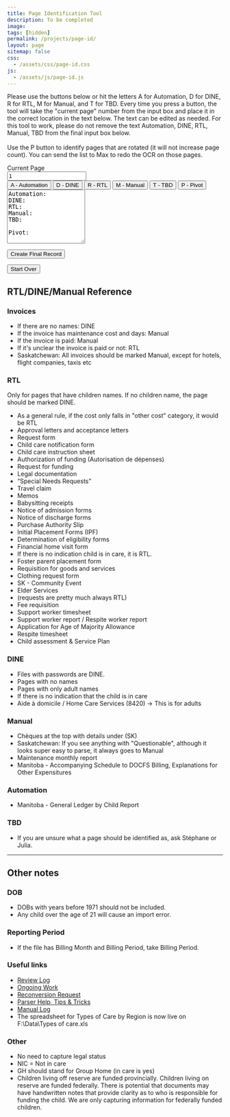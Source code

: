 ```yaml
---
title: Page Identification Tool
description: To be completed
image: 
tags: [hidden]
permalink: /projects/page-id/
layout: page
sitemap: false
css: 
  - /assets/css/page-id.css
js: 
  - /assets/js/page-id.js
---
```


Please use the buttons below or hit the letters A for Automation, D for DINE, R for RTL, M for Manual, and T for TBD. 
Every time you press a button, the tool will take the "current page" number from the input box and place it in the correct location in the text below.
The text can be edited as needed. For this tool to work, please do not remove the text Automation, DINE, RTL, Manual, TBD from the final input box below.
<br><br>
Use the P button to identify pages that are rotated (it will not increase page count). You can send the list to Max to redo the OCR on those pages.

<div class="input-group mb-3">
<div class="input-group-prepend">
<span class="input-group-text">Current Page</span>
</div>
<input type="number" id="pageNumber" class="form-control" value="1">
</div>



<div class="btn-group mb-3" role="group" aria-label="Page Buttons">
<button type="button" class="btn btn-primary" onclick="addToText('Automation')">A - Automation</button>
<button type="button" class="btn btn-secondary" onclick="addToText('DINE')">D - DINE</button>
<button type="button" class="btn btn-success" onclick="addToText('RTL')">R - RTL</button>
<button type="button" class="btn btn-danger" onclick="addToText('Manual')">M - Manual</button>
<button type="button" class="btn btn-warning" onclick="addToText('TBD')">T - TBD</button>
<button type="button" class="btn btn-info" onclick="addToText('Pivot')">P - Pivot</button>
</div>

<textarea class="form-control" id="finalText" rows="8" oninput="adjustTextArea(this)">Automation: 
DINE: 
RTL: 
Manual: 
TBD: 

Pivot: 
</textarea>

<button class="btn btn-info mt-3" onclick="createFinalRecord()">Create Final Record</button>
<p id="recordDisplay"></p>
<p id="instructionDisplay"></p>
<button class="btn btn-warning mt-2" onclick="startOver()">Start Over</button>


## RTL/DINE/Manual Reference

### Invoices

- If there are no names: DINE
- If the invoice has maintenance cost and days: Manual
- If the invoice is paid: Manual
- If it's unclear the invoice is paid or not: RTL
- Saskatchewan: All invoices should be marked Manual, except for hotels, flight companies, taxis etc

### RTL

Only for pages that have children names. If no children name, the page should be marked DINE.

- As a general rule, if the cost only falls in "other cost" category, it would be RTL
- Approval letters and acceptance letters
- Request form
- Child care notification form
- Child care instruction sheet
- Authorization of funding (Autorisation de dépenses)
- Request for funding
- Legal documentation
- “Special Needs Requests”
- Travel claim
- Memos
- Babysitting receipts
- Notice of admission forms
- Notice of discharge forms
- Purchase Authority Slip
- Initial Placement Forms (IPF)
- Determination of eligibility forms
- Financial home visit form
- If there is no indication child is in care, it is RTL.
- Foster parent placement form
- Requisition for goods and services
- Clothing request form
- SK - Community Event
- Elder Services
- (requests are pretty much always RTL)
- Fee requisition
- Support worker timesheet
- Support worker report / Respite worker report
- Application for Age of Majority Allowance
- Respite timesheet
- Child assessment & Service Plan

### DINE

- Files with passwords are DINE.
- Pages with no names
- Pages with only adult names
- If there is no indication that the child is in care
- Aide à domicile / Home Care Services (8420) -> This is for adults

### Manual

- Chèques at the top with details under (SK)
- Saskatchewan: If you see anything with "Questionable", although it looks super easy to parse, it always goes to Manual
- Maintenance monthly report
- Manitoba - Accompanying Schedule to DOCFS Billing, Explanations for Other Expensitures

### Automation

- Manitoba - General Ledger by Child Report

### TBD

- If you are unsure what a page should be identified as, ask Stéphane or Julia.

---

## Other notes

### DOB
- DOBs with years before 1971 should not be included. 
- Any child over the age of 21 will cause an import error.

### Reporting Period
- If the file has Billing Month and Billing Period, take Billing Period.

### Useful links

- [Review Log](https://042gc.sharepoint.com/:x:/r/sites/TemplateQCTeams/_layouts/15/Doc.aspx?sourcedoc=%7BC31D2EAA-7716-4911-8136-326EEBE64786%7D&file=Review%20Log.xlsx&action=default&mobileredirect=true)
- [Ongoing Work ](https://042gc.sharepoint.com/:x:/r/sites/TemplateQCTeams/_layouts/15/Doc.aspx?sourcedoc=%7B4905D2E6-1FF1-4156-B398-A1F9F03A6270%7D&file=Ongoing%20Work%20Log.xlsx&action=default&mobileredirect=true)
- [Reconversion Request](https://042gc.sharepoint.com/:x:/r/sites/TemplateQCTeams/_layouts/15/Doc.aspx?sourcedoc=%7BC93FDB7E-68F3-4DA9-91E6-08177F162AE7%7D&file=Reconvertion%20Request.xlsx&action=default&mobileredirect=true&DefaultItemOpen=1)
- [Parser Help, Tips & Tricks](https://042gc.sharepoint.com/:w:/r/sites/TemplateQCTeams/_layouts/15/Doc2.aspx?action=edit&sourcedoc=%7Ba7b32396-d5c4-4f24-b757-6dcf4281ee9a%7D&wdOrigin=TEAMS-MAGLEV.teamsSdk_ns.rwc&wdExp=TEAMS-TREATMENT&wdhostclicktime=1705342160507&web=1)
- [Manual Log](https://042gc.sharepoint.com/:x:/r/sites/TemplateQCTeams/_layouts/15/Doc.aspx?sourcedoc=%7BD74A1724-574A-4164-8475-F69449BA732F%7D&file=Files%20for%20Manual%20Team.xlsx&action=default)
- The spreadsheet for Types of Care by Region is now live on F:\Data\Types of care.xls

### Other

- No need to capture legal status
- NIC = Not in care
- GH should stand for Group Home (in care is yes)
- Children living off reserve are funded provincially. Children living on reserve are funded federally. There is potential that documents may have handwritten notes that provide clarity as to who is responsible for funding the child. We are only capturing information for federally funded children.